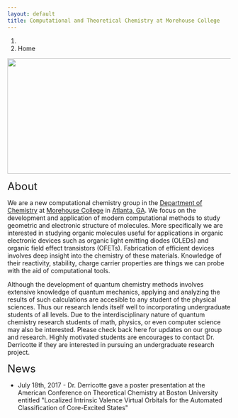 ```yaml
---
layout: default
title: Computational and Theoretical Chemistry at Morehouse College
---
```


<ol class="breadcrumb">
  <li><a href="/"><i class="fa fa-home"></i></a></li>
  <li class="active">Home</li>
</ol>


<img src="{{ site.baseurl }}/images/office_photo2_wide_new.jpg" style="width:800.01px;height:260.36px;">

<font size="5">About</font>

We are a new computational chemistry group in the <a href="http://www.morehouse.edu/academics/chem/">Department of Chemistry</a> at <a href="http://morehouse.edu">Morehouse College</a> in <a href="https://www.google.com/maps/place/Atlanta,+GA/@33.7676338,-84.560694,11z/data=!3m1!4b1!4m5!3m4!1s0x88f5045d6993098d:0x66fede2f990b630b!8m2!3d33.7489954!4d-84.3879824">Atlanta, GA</a>. We focus on the development and application of modern computational methods to study geometric and electronic structure of molecules. More specifically we are interested in studying organic molecules useful for applications in organic electronic devices such as organic light emitting diodes (OLEDs) and organic field effect transistors (OFETs). Fabrication of efficient devices involves deep insight into the chemistry of these materials. Knowledge of their reactivity, stability, charge carrier properties are things we can probe with the aid of computational tools.  

Although the development of quantum chemistry methods involves extensive knowledge of quantum mechanics, applying and analyzing the results of such calculations are accesible to any student of the physical sciences. Thus our research lends itself well to incorporating undergraduate students of all levels. Due to the interdisciplinary nature of quantum chemistry research students of math, physics, or even computer science may also be interested. Please check back here for updates on our group and research. Highly motivated students are encourages to contact Dr. Derricotte if they are interested in pursuing an undergraduate research project. 

<font size="5">News</font>
<ul>
  <li>July 18th, 2017 - Dr. Derricotte gave a poster presentation at the American Conference on Theoretical Chemistry at Boston University entitled &quot;Localized Intrinsic Valence Virtual Orbitals for the Automated Classification of Core-Excited States&quot;</li>
</ul>
